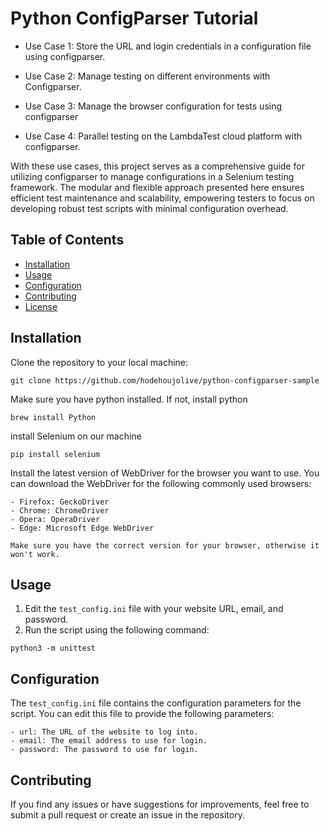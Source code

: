 # Python ConfigParser Tutorial

- Use Case 1: Store the URL and login credentials in a configuration file using configparser.

- Use Case 2: Manage testing on different environments with Configparser.

- Use Case 3: Manage the browser configuration for tests using configparser

- Use Case 4: Parallel testing on the LambdaTest cloud platform with configparser.

With these use cases, this project serves as a comprehensive guide for utilizing configparser to manage configurations in a Selenium testing framework. The modular and flexible approach presented here ensures efficient test maintenance and scalability, empowering testers to focus on developing robust test scripts with minimal configuration overhead.

## Table of Contents

* [Installation](#installation)
* [Usage](#usage)
* [Configuration](#configuration)
* [Contributing](#contributing)
* [License](#license)

## Installation

Clone the repository to your local machine:
```
git clone https://github.com/hodehoujolive/python-configparser-sample
```

Make sure you have python installed. If not, install python
```
brew install Python
```

install Selenium on our machine
```
pip install selenium
```

Install the latest version of WebDriver for the browser you want to use. You can download the WebDriver for the following commonly used browsers:

    - Firefox: GeckoDriver
    - Chrome: ChromeDriver
    - Opera: OperaDriver
    - Edge: Microsoft Edge WebDriver
    
    Make sure you have the correct version for your browser, otherwise it won't work.

## Usage

1. Edit the ```test_config.ini``` file with your website URL, email, and password.
2. Run the script using the following command:

```
python3 -m unittest
```

## Configuration

The ```test_config.ini``` file contains the configuration parameters for the script. You can edit this file to provide the following parameters:

    - url: The URL of the website to log into.
    - email: The email address to use for login.
    - password: The password to use for login.

## Contributing

If you find any issues or have suggestions for improvements, feel free to submit a pull request or create an issue in the repository.
